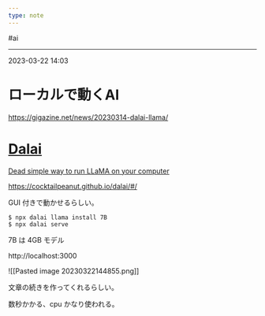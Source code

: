 ```yaml
---
type: note
---
```


#ai

---
2023-03-22  14:03

# ローカルで動くAI

https://gigazine.net/news/20230314-dalai-llama/


<div class="rich-link-card-container"><a class="rich-link-card" href="https://cocktailpeanut.github.io/dalai/#/" target="_blank">
	<div class="rich-link-image-container">
		<div class="rich-link-image" style="background-image: url('https://cocktailpeanut.github.io/dalai/preview.png')">
	</div>
	</div>
	<div class="rich-link-card-text">
		<h1 class="rich-link-card-title">Dalai</h1>
		<p class="rich-link-card-description">
		Dead simple way to run LLaMA on your computer
		</p>
		<p class="rich-link-href">
		https://cocktailpeanut.github.io/dalai/#/
		</p>
	</div>
</a></div>


GUI 付きで動かせるらしい。

```shell
$ npx dalai llama install 7B
$ npx dalai serve
```

7B は 4GB モデル

http://localhost:3000

![[Pasted image 20230322144855.png]]

文章の続きを作ってくれるらしい。

数秒かかる、cpu かなり使われる。

